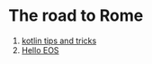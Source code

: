 # The road to Rome

1. [kotlin tips and tricks](kotlin-tips-and-tricks.md)
1. [Hello EOS](hello-eos.md)
